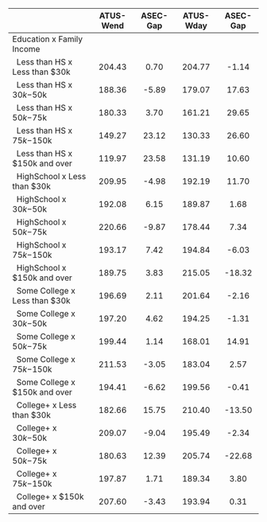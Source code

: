 
|                      |    ATUS-Wend |     ASEC-Gap |    ATUS-Wday |     ASEC-Gap |
| -------------------- | :----------: | :----------: | :----------: | :----------: |
| Education x Family Income |              |              |              |              |
| &nbsp;&nbsp;Less than HS x Less than $30k |       204.43 |         0.70 |       204.77 |        -1.14 |
| &nbsp;&nbsp;Less than HS x $30k-$50k |       188.36 |        -5.89 |       179.07 |        17.63 |
| &nbsp;&nbsp;Less than HS x $50k-$75k |       180.33 |         3.70 |       161.21 |        29.65 |
| &nbsp;&nbsp;Less than HS x $75k-$150k |       149.27 |        23.12 |       130.33 |        26.60 |
| &nbsp;&nbsp;Less than HS x $150k and over |       119.97 |        23.58 |       131.19 |        10.60 |
| &nbsp;&nbsp;HighSchool x Less than $30k |       209.95 |        -4.98 |       192.19 |        11.70 |
| &nbsp;&nbsp;HighSchool x $30k-$50k |       192.08 |         6.15 |       189.87 |         1.68 |
| &nbsp;&nbsp;HighSchool x $50k-$75k |       220.66 |        -9.87 |       178.44 |         7.34 |
| &nbsp;&nbsp;HighSchool x $75k-$150k |       193.17 |         7.42 |       194.84 |        -6.03 |
| &nbsp;&nbsp;HighSchool x $150k and over |       189.75 |         3.83 |       215.05 |       -18.32 |
| &nbsp;&nbsp;Some College x Less than $30k |       196.69 |         2.11 |       201.64 |        -2.16 |
| &nbsp;&nbsp;Some College x $30k-$50k |       197.20 |         4.62 |       194.25 |        -1.31 |
| &nbsp;&nbsp;Some College x $50k-$75k |       199.44 |         1.14 |       168.01 |        14.91 |
| &nbsp;&nbsp;Some College x $75k-$150k |       211.53 |        -3.05 |       183.04 |         2.57 |
| &nbsp;&nbsp;Some College x $150k and over |       194.41 |        -6.62 |       199.56 |        -0.41 |
| &nbsp;&nbsp;College+ x Less than $30k |       182.66 |        15.75 |       210.40 |       -13.50 |
| &nbsp;&nbsp;College+ x $30k-$50k |       209.07 |        -9.04 |       195.49 |        -2.34 |
| &nbsp;&nbsp;College+ x $50k-$75k |       180.63 |        12.39 |       205.74 |       -22.68 |
| &nbsp;&nbsp;College+ x $75k-$150k |       197.87 |         1.71 |       189.34 |         3.80 |
| &nbsp;&nbsp;College+ x $150k and over |       207.60 |        -3.43 |       193.94 |         0.31 |

